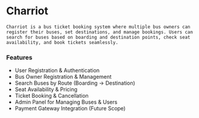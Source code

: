 # Charriot

```
Charriot is a bus ticket booking system where multiple bus owners can register their buses, set destinations, and manage bookings. Users can search for buses based on boarding and destination points, check seat availability, and book tickets seamlessly.
```

### Features

- User Registration & Authentication
- Bus Owner Registration & Management
- Search Buses by Route (Boarding → Destination)
- Seat Availability & Pricing
- Ticket Booking & Cancellation
- Admin Panel for Managing Buses & Users
- Payment Gateway Integration (Future Scope)
